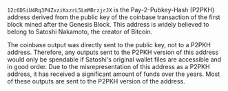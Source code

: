 `12c6DSiU4Rq3P4ZxziKxzrL5LmMBrzjrJX` is the Pay-2-Pubkey-Hash (P2PKH) address derived from the public key of the coinbase transaction of the first block mined after the Genesis Block. This address is widely believed to belong to Satoshi Nakamoto, the creator of Bitcoin. 

The coinbase output was directly sent to the public key, not to a P2PKH address. Therefore, any outputs sent to the P2PKH version of this address would only be spendable if Satoshi's original wallet files are accessible and in good order. Due to the misrepresentation of this address as a P2PKH address, it has received a significant amount of funds over the years. Most of these outputs are sent to the P2PKH version of the address.
